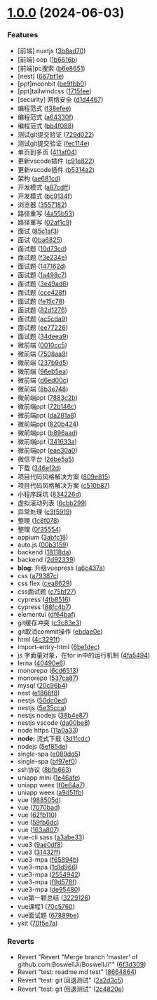 # [1.0.0](https://github.com/BoswellJi/BoswellJi/compare/v0.0.1...v1.0.0) (2024-06-03)


### Features

* [前端] nuxtjs ([3b8ad70](https://github.com/BoswellJi/BoswellJi/commit/3b8ad70fbb075ed7720a42b2f1dc03768c47a3d1))
* [前端] oop ([1b6616b](https://github.com/BoswellJi/BoswellJi/commit/1b6616bc4ed83219ad2d13851590e52b2599d958))
* [前端]pc搜索 ([b6e8651](https://github.com/BoswellJi/BoswellJi/commit/b6e8651389fa24157077cf03b08b7ac5e327c399))
* [nest] ([667bf1e](https://github.com/BoswellJi/BoswellJi/commit/667bf1e49c635fa2b9f9622138996a9ecbd983b0))
* [ppt]moonbit ([be9fbb0](https://github.com/BoswellJi/BoswellJi/commit/be9fbb0467a5a7ba0950d58e68dae6b5b2717aff))
* [ppt]tailwindcss ([1715fee](https://github.com/BoswellJi/BoswellJi/commit/1715feef3675dd06072eea2ee0da8c0e887b30d4))
* [security] 网络安全 ([d1d4467](https://github.com/BoswellJi/BoswellJi/commit/d1d4467cc50cb73b636d98731e076626e91a8794))
* 编程范式 ([f38efee](https://github.com/BoswellJi/BoswellJi/commit/f38efeee9e359de40cd279cf86137901ab620a9a))
* 编程范式 ([a64330f](https://github.com/BoswellJi/BoswellJi/commit/a64330f8a87fd9025c34ad462eaf52b471e060d2))
* 编程范式 ([bb4f088](https://github.com/BoswellJi/BoswellJi/commit/bb4f0887260f4acef3a44db1f581d3b3f015601b))
* 测试git提交验证 ([729d022](https://github.com/BoswellJi/BoswellJi/commit/729d022c5ec371e45824a9e37152b60b0e092aca))
* 测试git提交验证 ([fec114e](https://github.com/BoswellJi/BoswellJi/commit/fec114e3b373ea8f91bf9885878eff6892334234))
* 单页到多页 ([411af04](https://github.com/BoswellJi/BoswellJi/commit/411af0422bd31e1193d950011bfbced6ec33629d))
* 更新vscode插件 ([c91e822](https://github.com/BoswellJi/BoswellJi/commit/c91e82292cdb925df971ad85f4eb97f651f32bb8))
* 更新vscode插件 ([b5314a2](https://github.com/BoswellJi/BoswellJi/commit/b5314a27d19139de7f7573081bf9716933b27c5d))
* 架构 ([ae681cd](https://github.com/BoswellJi/BoswellJi/commit/ae681cd4023be3d8609f219ac581316c6d67f229))
* 开发模式 ([a87cdff](https://github.com/BoswellJi/BoswellJi/commit/a87cdffade6c86742c38fb9893b3f0744b962a7c))
* 开发模式 ([bc9134f](https://github.com/BoswellJi/BoswellJi/commit/bc9134f70eda32f8ed41912195fa545bdb3e7fce))
* 浏览器 ([3557182](https://github.com/BoswellJi/BoswellJi/commit/3557182efb5b903fd560e2040ef845194c25fa40))
* 路径重写 ([4a55b53](https://github.com/BoswellJi/BoswellJi/commit/4a55b5395f0fb58b37206a84fcecddeab072ef58))
* 路径重写 ([02af1c9](https://github.com/BoswellJi/BoswellJi/commit/02af1c9aa0e7aa952a15122f7938caf5dd4b2c80))
* 面试 ([85c1af3](https://github.com/BoswellJi/BoswellJi/commit/85c1af3c4f99baf0cfdcad3e6e791b0f881815cf))
* 面试 ([0ba6825](https://github.com/BoswellJi/BoswellJi/commit/0ba6825295fe15887514b795bb692b4824faa2d3))
* 面试题 ([10d73cd](https://github.com/BoswellJi/BoswellJi/commit/10d73cded7410f46936c1e75bad63434a80c89ee))
* 面试题 ([f3e234e](https://github.com/BoswellJi/BoswellJi/commit/f3e234e7be87c4536345e3942a9b9e2995110441))
* 面试题 ([147162d](https://github.com/BoswellJi/BoswellJi/commit/147162dc24efd113082117a9be5d08283a41429d))
* 面试题 ([1a498c7](https://github.com/BoswellJi/BoswellJi/commit/1a498c765586d6f6d0e7a7b5c4a364c19f7f1a10))
* 面试题 ([3e49ad6](https://github.com/BoswellJi/BoswellJi/commit/3e49ad6a0670e2e5c58c49a4e94fc26fc986f3dc))
* 面试题 ([cce428f](https://github.com/BoswellJi/BoswellJi/commit/cce428f00757b7065b7b4bc3ecc81b598332a4ef))
* 面试题 ([fe15c78](https://github.com/BoswellJi/BoswellJi/commit/fe15c783a26f969ddc7641753e09276724b4af36))
* 面试题 ([82d1276](https://github.com/BoswellJi/BoswellJi/commit/82d127678e9ef616b5557eacfac7d3dfd9c53372))
* 面试题 ([ac5cda9](https://github.com/BoswellJi/BoswellJi/commit/ac5cda9d8956222c140b9ad29281ff83f4008225))
* 面试题 ([ee77226](https://github.com/BoswellJi/BoswellJi/commit/ee77226527f98da6ff3063dbda0daa60e4813926))
* 面试题 ([34deea9](https://github.com/BoswellJi/BoswellJi/commit/34deea947ab9aca8203fc8e5fcae9c0ecc1f6137))
* 微前端 ([0010cc5](https://github.com/BoswellJi/BoswellJi/commit/0010cc57ef05e38d3b5658801ab42ba529123b2e))
* 微前端 ([7508aa9](https://github.com/BoswellJi/BoswellJi/commit/7508aa98ae3185c9fd4fa784d976ae5ffe3365be))
* 微前端 ([237b9d5](https://github.com/BoswellJi/BoswellJi/commit/237b9d5a0a0fe2076d94210f89ed3a0a36442329))
* 微前端 ([96eb5ea](https://github.com/BoswellJi/BoswellJi/commit/96eb5eab726ddf045050314f9248fe3ad7d32d08))
* 微前端 ([d6ed00c](https://github.com/BoswellJi/BoswellJi/commit/d6ed00ce225d2f0d988e58e82ddebcf4bbccb161))
* 微前端 ([8b3e748](https://github.com/BoswellJi/BoswellJi/commit/8b3e7484442ace984a03fc3fc7508970099a9afe))
* 微前端ppt ([7883c2b](https://github.com/BoswellJi/BoswellJi/commit/7883c2b0d41d93c5456563b892fcd7169f92fca1))
* 微前端ppt ([72b146c](https://github.com/BoswellJi/BoswellJi/commit/72b146cf2813aaf68073a25d625f4db6569d2a98))
* 微前端ppt ([da281a8](https://github.com/BoswellJi/BoswellJi/commit/da281a827aa02dda29ff83c06b4c606ca910b501))
* 微前端ppt ([820b424](https://github.com/BoswellJi/BoswellJi/commit/820b4247235c9ff20d799330faf1f632b50bf10a))
* 微前端ppt ([b896aad](https://github.com/BoswellJi/BoswellJi/commit/b896aad4c9421afad18c28f9cc626b54048cc184))
* 微前端ppt ([341633a](https://github.com/BoswellJi/BoswellJi/commit/341633a96fda776df27056978c54254ffab9722d))
* 微前端ppt ([eae30a0](https://github.com/BoswellJi/BoswellJi/commit/eae30a0878948e8dbfc7a5a915b874a12ec2a348))
* 微信平台 ([2dbe5a5](https://github.com/BoswellJi/BoswellJi/commit/2dbe5a5168bf1268111281fa166bc4f7a82ce430))
* 下载 ([346ef2d](https://github.com/BoswellJi/BoswellJi/commit/346ef2d6b41247acf669861a9155a500910c163b))
* 项目代码风格解决方案 ([809e815](https://github.com/BoswellJi/BoswellJi/commit/809e81512da06d6c57f1745307931ec234f5b5d5))
* 项目代码风格解决方案 ([c510b87](https://github.com/BoswellJi/BoswellJi/commit/c510b87686b84a214f7549cc50c159d8f2182311))
* 小程序踩坑 ([834226d](https://github.com/BoswellJi/BoswellJi/commit/834226d67ad06637f18e61541780627c2705cfb9))
* 虚拟滚动列表 ([6cbb299](https://github.com/BoswellJi/BoswellJi/commit/6cbb299c4aad941aec0ce7184f1809b970de7c80))
* 异常处理 ([c3f5919](https://github.com/BoswellJi/BoswellJi/commit/c3f591925973eabf1593f22426528369dab1ee0e))
* 整理 ([1c8f078](https://github.com/BoswellJi/BoswellJi/commit/1c8f07892a536ca07c7557fc47d25db5da86a15e))
* 整理 ([0f35554](https://github.com/BoswellJi/BoswellJi/commit/0f35554c038b5b0d3f18dc8948ac6fbdb9e0dbf5))
* appium ([3abfc18](https://github.com/BoswellJi/BoswellJi/commit/3abfc182d35d6d32ccb672d90179db9b71ddb340))
* auto.js ([00b3159](https://github.com/BoswellJi/BoswellJi/commit/00b31597a06edf2c6c5d076e78a173fb21c92991))
* backend ([18118da](https://github.com/BoswellJi/BoswellJi/commit/18118da81bea3f0b898e00bbfd4c1125bbc9488e))
* backend ([2d92339](https://github.com/BoswellJi/BoswellJi/commit/2d9233969005eeb2e5135d5e892fa8e16e509cef))
* **blog:** 升级vuepress ([a6c437a](https://github.com/BoswellJi/BoswellJi/commit/a6c437a55a0e231f58d486b14c77535ed2af9433))
* css ([a79387c](https://github.com/BoswellJi/BoswellJi/commit/a79387c0f0504566f1cb7d10c32c160b5a6d326e))
* css flex ([cea8629](https://github.com/BoswellJi/BoswellJi/commit/cea86291eac1185e15c024741dd8670600e04270))
* css面试题 ([c75bf27](https://github.com/BoswellJi/BoswellJi/commit/c75bf27e52932475977c300e7880c6e71ada4668))
* cypress ([4fb8516](https://github.com/BoswellJi/BoswellJi/commit/4fb8516a78ed45a774450e14c1882c86cd70afe4))
* cypress ([88fc4b7](https://github.com/BoswellJi/BoswellJi/commit/88fc4b73c96e780ca645e6c525a446099bd2e53c))
* elementui ([df64baf](https://github.com/BoswellJi/BoswellJi/commit/df64baf2d02f15d4354b2fd606b4bcc429c7173e))
* git缓存冲突 ([c3c83e3](https://github.com/BoswellJi/BoswellJi/commit/c3c83e329facfe565ea647a4f05c6b9f0624ee83))
* git取消commit操作 ([ebdae0e](https://github.com/BoswellJi/BoswellJi/commit/ebdae0eb46e61847ffb49af07eabc35b7b379038))
* html ([4c3291f](https://github.com/BoswellJi/BoswellJi/commit/4c3291f87e50b0ca917e227bcf663206b409091e))
* import-entry-html ([6be1dec](https://github.com/BoswellJi/BoswellJi/commit/6be1dec96ed33a5ff0cc3d63615bdf46f6e8d339))
* js 字面量对象，在for in中的运行机制 ([4fa5494](https://github.com/BoswellJi/BoswellJi/commit/4fa54948b4e8472bbdac74911a89ae1fea3ef7cd))
* lerna ([40490e6](https://github.com/BoswellJi/BoswellJi/commit/40490e61600ecc7dded37e1f242086aa74489f64))
* monorepo ([6cd6513](https://github.com/BoswellJi/BoswellJi/commit/6cd6513af962d39a4becb6d4423104c209684122))
* monorepo ([537ca87](https://github.com/BoswellJi/BoswellJi/commit/537ca876c4506dc9024fea20901f9da6967a2cdf))
* mysql ([20c96b4](https://github.com/BoswellJi/BoswellJi/commit/20c96b46703aae35155bd513d3163f19853be162))
* nest ([e1866f8](https://github.com/BoswellJi/BoswellJi/commit/e1866f83bdf683c46ce592925f44c1ebfd6ba6b6))
* nestjs ([50dc0ed](https://github.com/BoswellJi/BoswellJi/commit/50dc0ed10e4edc312632065c8af6e97243bc624c))
* nestjs ([5e35cca](https://github.com/BoswellJi/BoswellJi/commit/5e35cca8c59fd62f11d490cbe24159b512e192c7))
* nestjs nodejs ([38b4e87](https://github.com/BoswellJi/BoswellJi/commit/38b4e8775b13fa4a0585695450707eee4e8d3ca3))
* nestjs vscode ([da00be8](https://github.com/BoswellJi/BoswellJi/commit/da00be824051ff7f5d43123e5bef7e8c4304b8c3))
* node https ([11a0a33](https://github.com/BoswellJi/BoswellJi/commit/11a0a332687b61cb72d04465c30488fde55fb958))
* **node:** 流式下载 ([3d1fcdc](https://github.com/BoswellJi/BoswellJi/commit/3d1fcdc274e69f2b8532491e34167b65d6d4783f))
* nodejs ([5ef85de](https://github.com/BoswellJi/BoswellJi/commit/5ef85de8ca6e1be4d5894185cdfa71599ea97cd3))
* single-spa ([e089dd5](https://github.com/BoswellJi/BoswellJi/commit/e089dd52759afc2284272ef440ee6f36780bfdb7))
* single-spa ([bf97ef0](https://github.com/BoswellJi/BoswellJi/commit/bf97ef00cc24f1b7c05e6e8e4f31ae2e572bd87c))
* ssh协议 ([8bfb663](https://github.com/BoswellJi/BoswellJi/commit/8bfb663a1531125dd4e691d431b1f3843199fc06))
* uniapp mini ([1e46afe](https://github.com/BoswellJi/BoswellJi/commit/1e46afed4c21f16586dd0a61519e57af169b3b87))
* uniapp weex ([f0e64a7](https://github.com/BoswellJi/BoswellJi/commit/f0e64a7a1177024d571c8b47de269569a1e3b34a))
* uniapp weex ([a9d51fb](https://github.com/BoswellJi/BoswellJi/commit/a9d51fbab70e14996e68e5bbce13cb328d681486))
* vue ([988505d](https://github.com/BoswellJi/BoswellJi/commit/988505db7d3e0f7c568c82706f2fd199cdc2e1b1))
* vue ([7070bad](https://github.com/BoswellJi/BoswellJi/commit/7070bad665d0a9766cbed8411194a863dab0803a))
* vue ([62fb110](https://github.com/BoswellJi/BoswellJi/commit/62fb1105802376dc2ffd482238558b27829fe58c))
* vue ([59fb6dc](https://github.com/BoswellJi/BoswellJi/commit/59fb6dc1ae9480bc8bf53bd03f695d68e3a9f445))
* vue ([163a807](https://github.com/BoswellJi/BoswellJi/commit/163a8076c39a441fde6d7f142c03cf09ea3c5b94))
* vue-cli sass ([a3abe33](https://github.com/BoswellJi/BoswellJi/commit/a3abe330514ecebf65d79024598518628415d6ce))
* vue3 ([9ae0df8](https://github.com/BoswellJi/BoswellJi/commit/9ae0df84e4f8f7f3e7d9bd24b614fc78a11147a3))
* vue3 ([31432ff](https://github.com/BoswellJi/BoswellJi/commit/31432ff2f5ba60254f7856a0dc8f747072cc16af))
* vue3-mpa ([f65894b](https://github.com/BoswellJi/BoswellJi/commit/f65894b47379037ddae710b8e757ffb99f77c0c8))
* vue3-mpa ([1d1d966](https://github.com/BoswellJi/BoswellJi/commit/1d1d966d46ce1b310111b2077dc619664c38c3da))
* vue3-mpa ([2554942](https://github.com/BoswellJi/BoswellJi/commit/255494232f0141a62d191eb0113674fbfaeb9d1e))
* vue3-mpa ([f9d578f](https://github.com/BoswellJi/BoswellJi/commit/f9d578f59243e451a430ef1a27a2905d4d862281))
* vue3-mpa ([de95480](https://github.com/BoswellJi/BoswellJi/commit/de95480cf79e1593ff8536db1cd0586a911b1cfb))
* vue第一颗总结 ([3229126](https://github.com/BoswellJi/BoswellJi/commit/32291267094c4334fe1f2dbaeb48cd73734dacd7))
* vue课程1 ([70c5760](https://github.com/BoswellJi/BoswellJi/commit/70c576055d2337a708ec45531a5ab50287c3c157))
* vue面试题 ([67889be](https://github.com/BoswellJi/BoswellJi/commit/67889be80826880d8aa600b59f4472302eec079f))
* ykit ([70f5e7a](https://github.com/BoswellJi/BoswellJi/commit/70f5e7a1ce7a43e7cac7f49efbef11bf26699c8d))


### Reverts

* Revert "Revert "Merge branch 'master' of github.com:BoswellJi/BoswellJi"" ([6f3d309](https://github.com/BoswellJi/BoswellJi/commit/6f3d3099793468ce6efc6ad302b5c2db571c8400))
* Revert "test: readme.md test" ([8664864](https://github.com/BoswellJi/BoswellJi/commit/8664864459cbf70df41e2d0c3da6021bd0ffdd76))
* Revert "test: git 回退测试" ([2a2d3c5](https://github.com/BoswellJi/BoswellJi/commit/2a2d3c593db88dadb0f6147b8bd9b0c611a8b9f8))
* Revert "test: git 回退测试" ([2c4820e](https://github.com/BoswellJi/BoswellJi/commit/2c4820e715eaf83ece6cd75894f9e153a8bd8b9a))



